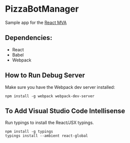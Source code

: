 # PizzaBotManager
Sample app for the [React MVA](https://mva.microsoft.com/en-US/training-courses/react-the-definitive-beginners-guide-16547)

## Dependencies:
* React
* Babel
* Webpack

## How to Run Debug Server

Make sure you have the Webpack dev server installed: 

```
npm install -g webpack webpack-dev-server
```

## To Add Visual Studio Code Intellisense

Run typings to install the React/JSX typings.

```
npm install -g typings
typings install --ambient react-global
```
